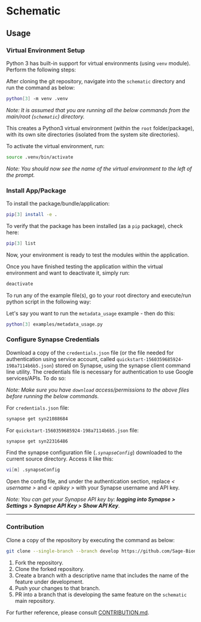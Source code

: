 # Schematic

## Usage

### Virtual Environment Setup

Python 3 has built-in support for virtual environments (using `venv` module). Perform the following steps:

After cloning the git repository, navigate into the `schematic` directory and run the command as below:

```bash
python[3] -m venv .venv
```

_Note: It is assumed that you are running all the below commands from the main/root (`schematic`) directory._

This creates a Python3 virtual environment (within the `root` folder/package), with its own site directories (isolated from the system site directories).

To activate the virtual environment, run:

```bash
source .venv/bin/activate
```

_Note: You should now see the name of the virtual environment to the left of the prompt._

### Install App/Package

To install the package/bundle/application:

```bash
pip[3] install -e .
```

To verify that the package has been installed (as a `pip` package), check here:

```bash
pip[3] list
```

Now, your environment is ready to test the modules within the application.

Once you have finished testing the application within the virtual environment and want to deactivate it, simply run:

```bash
deactivate
```

To run any of the example file(s), go to your root directory and execute/run python script in the following way:

Let's say you want to run the `metadata_usage` example - then do this:

```bash
python[3] examples/metadata_usage.py
```

### Configure Synapse Credentials

Download a copy of the `credentials.json` file (or the file needed for authentication using service account, called `quickstart-1560359685924-198a7114b6b5.json`) stored on Synapse, using the synapse client command line utility. The credentials file is necessary for authentication to use Google services/APIs. To do so:


_Note: Make sure you have `download` access/permissions to the above files before running the below commands._

For `credentials.json` file:
```bash
synapse get syn21088684
```

For `quickstart-1560359685924-198a7114b6b5.json` file:
```bash
synapse get syn22316486
```

Find the synapse configuration file (_`.synapseConfig`_) downloaded to the current source directory. Access it like this:

```bash
vi[m] .synapseConfig
```

Open the config file, and under the authentication section, replace _< username >_ and _< apikey >_ with your Synapse username and API key.

_Note: You can get your Synapse API key by: **logging into Synapse > Settings > Synapse API Key > Show API Key**_.

----

### Contribution

Clone a copy of the repository by executing the command as below:
      
```bash
git clone --single-branch --branch develop https://github.com/Sage-Bionetworks/schematic.git
```

1. Fork the repository.
2. Clone the forked repository.
3. Create a branch with a descriptive name that includes the name of the feature under development.
4. Push your changes to that branch.
5. PR into a branch that is developing the same feature on the `schematic` main repository.

For further reference, please consult [CONTRIBUTION.md](https://github.com/Sage-Bionetworks/schematic/blob/develop/CONTRIBUTION.md).